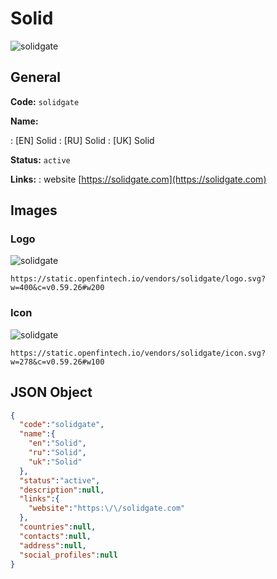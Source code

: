 
# Solid 
![solidgate](https://static.openfintech.io/vendors/solidgate/logo.svg?w=400&c=v0.59.26#w200)  

## General 
 
**Code:** `solidgate` 
 
**Name:** 
 
:	[EN] Solid 
:	[RU] Solid 
:	[UK] Solid 
 
**Status:** `active` 
 
**Links:** 
: website [https://solidgate.com](https://solidgate.com) 
 

## Images 

### Logo 
 
![solidgate](https://static.openfintech.io/vendors/solidgate/logo.svg?w=400&c=v0.59.26#w200)  

```
https://static.openfintech.io/vendors/solidgate/logo.svg?w=400&c=v0.59.26#w200
```  

### Icon 
 
![solidgate](https://static.openfintech.io/vendors/solidgate/icon.svg?w=278&c=v0.59.26#w100)  

```
https://static.openfintech.io/vendors/solidgate/icon.svg?w=278&c=v0.59.26#w100
```  

## JSON Object 

```json
{
  "code":"solidgate",
  "name":{
    "en":"Solid",
    "ru":"Solid",
    "uk":"Solid"
  },
  "status":"active",
  "description":null,
  "links":{
    "website":"https:\/\/solidgate.com"
  },
  "countries":null,
  "contacts":null,
  "address":null,
  "social_profiles":null
}
```  
